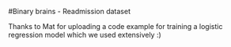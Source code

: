 #Binary brains - Readmission dataset

Thanks to Mat for uploading a code example for training a logistic regression model which we used extensively :)
